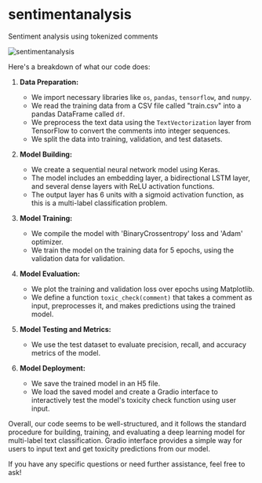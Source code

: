 # sentimentanalysis
Sentiment analysis using tokenized comments


![sentimentanalysis](https://github.com/DoollaVenkatasatya/sentimentanalysis/assets/137089784/298e66ba-69e6-457f-90df-7890d1a307b2)

Here's a breakdown of what our code does:

1. **Data Preparation:**
   - We import necessary libraries like `os`, `pandas`, `tensorflow`, and `numpy`.
   - We read the training data from a CSV file called "train.csv" into a pandas DataFrame called `df`.
   - We preprocess the text data using the `TextVectorization` layer from TensorFlow to convert the comments into integer sequences.
   - We split the data into training, validation, and test datasets.

2. **Model Building:**
   - We create a sequential neural network model using Keras.
   - The model includes an embedding layer, a bidirectional LSTM layer, and several dense layers with ReLU activation functions.
   - The output layer has 6 units with a sigmoid activation function, as this is a multi-label classification problem.

3. **Model Training:**
   - We compile the model with 'BinaryCrossentropy' loss and 'Adam' optimizer.
   - We train the model on the training data for 5 epochs, using the validation data for validation.

4. **Model Evaluation:**
   - We plot the training and validation loss over epochs using Matplotlib.
   - We define a function `toxic_check(comment)` that takes a comment as input, preprocesses it, and makes predictions using the trained model.

5. **Model Testing and Metrics:**
   - We use the test dataset to evaluate precision, recall, and accuracy metrics of the model.

6. **Model Deployment:**
   - We save the trained model in an H5 file.
   - We load the saved model and create a Gradio interface to interactively test the model's toxicity check function using user input.

Overall, our code seems to be well-structured, and it follows the standard procedure for building, training, and evaluating a deep learning model for multi-label text classification. Gradio interface provides a simple way for users to input text and get toxicity predictions from our model.

If you have any specific questions or need further assistance, feel free to ask!
